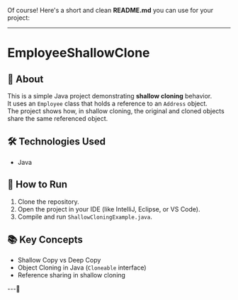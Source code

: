 Of course! Here's a short and clean **README.md** you can use for your project:

---

# EmployeeShallowClone

## 📄 About
This is a simple Java project demonstrating **shallow cloning** behavior.  
It uses an `Employee` class that holds a reference to an `Address` object.  
The project shows how, in shallow cloning, the original and cloned objects share the same referenced object.

## 🛠 Technologies Used
- Java

## 🚀 How to Run
1. Clone the repository.
2. Open the project in your IDE (like IntelliJ, Eclipse, or VS Code).
3. Compile and run `ShallowCloningExample.java`.

## 📚 Key Concepts
- Shallow Copy vs Deep Copy
- Object Cloning in Java (`Cloneable` interface)
- Reference sharing in shallow cloning

---🌟
